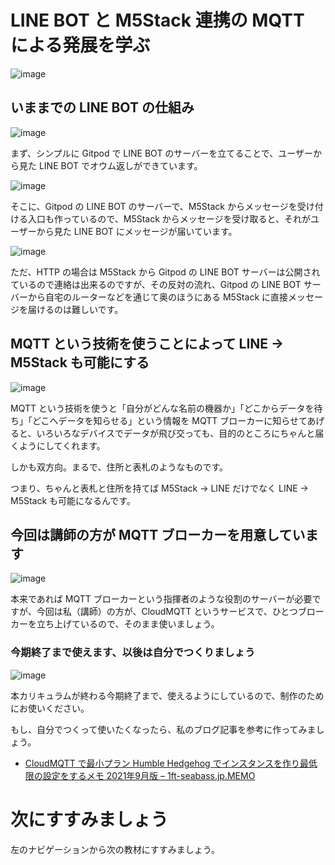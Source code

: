 #  LINE BOT と M5Stack 連携の MQTT による発展を学ぶ

![image](https://i.gyazo.com/2fe8f1e2d461451f6b5212996272c3ee.jpg)

## いままでの LINE BOT の仕組み

![image](https://i.gyazo.com/4bed29421b7aaea13d3caf413b7d95c8.png)

まず、シンプルに Gitpod で LINE BOT のサーバーを立てることで、ユーザーから見た LINE BOT でオウム返しができています。

![image](https://i.gyazo.com/4fc47f8fa3d09bb9e57c199a3eabcc2d.png)

そこに、Gitpod の LINE BOT のサーバーで、M5Stack からメッセージを受け付ける入口も作っているので、M5Stack からメッセージを受け取ると、それがユーザーから見た LINE BOT にメッセージが届いています。

![image](https://i.gyazo.com/825b91311bb72283f3a8ecbff2a0dd29.png)

ただ、HTTP の場合は M5Stack から Gitpod の LINE BOT サーバーは公開されているので連絡は出来るのですが、その反対の流れ、Gitpod の LINE BOT サーバーから自宅のルーターなどを通じて奥のほうにある M5Stack に直接メッセージを届けるのは難しいです。

## MQTT という技術を使うことによって LINE → M5Stack も可能にする

![image](https://i.gyazo.com/85fc418d4f7144df2bf53ec41124ef38.png)

MQTT という技術を使うと「自分がどんな名前の機器か」「どこからデータを待ち」「どこへデータを知らせる」という情報を MQTT ブローカーに知らせてあげると、いろいろなデバイスでデータが飛び交っても、目的のところにちゃんと届くようにしてくれます。

しかも双方向。まるで、住所と表札のようなものです。

つまり、ちゃんと表札と住所を持てば M5Stack → LINE だけでなく LINE → M5Stack も可能になるんです。

## 今回は講師の方が MQTT ブローカーを用意しています

![image](https://i.gyazo.com/8643891ef601e8e7d99f1a7b8bdb21c9.png)

本来であれば MQTT ブローカーという指揮者のような役割のサーバーが必要ですが、今回は私（講師）の方が、CloudMQTT というサービスで、ひとつブローカーを立ち上げているので、そのまま使いましょう。

### 今期終了まで使えます、以後は自分でつくりましょう

![image](https://i.gyazo.com/d5d28d3e431e48c644bafdeff11f650f.png)

本カリキュラムが終わる今期終了まで、使えるようにしているので、制作のためにお使いください。

もし、自分でつくって使いたくなったら、私のブログ記事を参考に作ってみましょう。

- [CloudMQTT で最小プラン Humble Hedgehog でインスタンスを作り最低限の設定をするメモ 2021年9月版 – 1ft\-seabass\.jp\.MEMO](https://www.1ft-seabass.jp/memo/2021/09/23/cloudmqtt-setting-minimum-plan-202109/)

# 次にすすみましょう

左のナビゲーションから次の教材にすすみましょう。